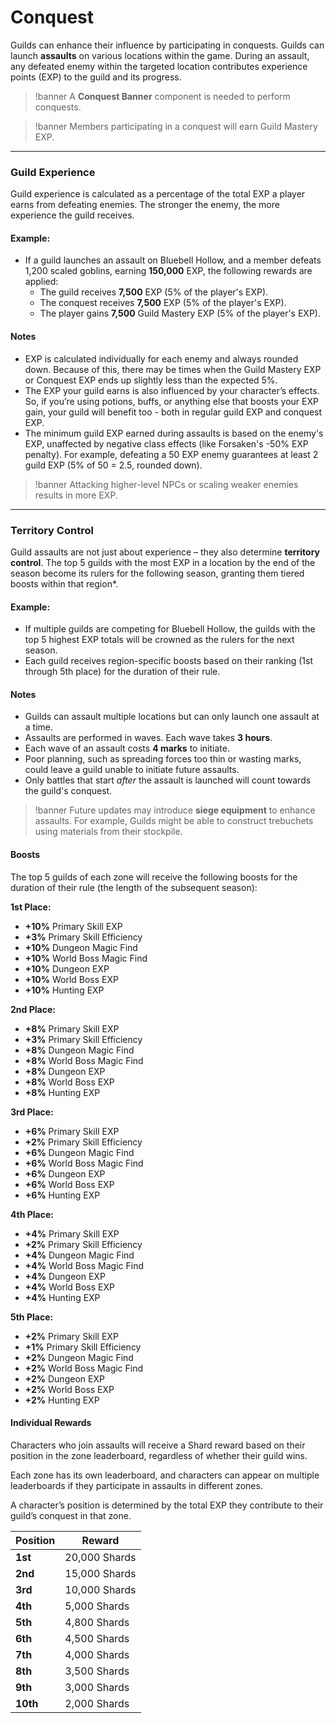 # Conquest

Guilds can enhance their influence by participating in conquests. Guilds can launch **assaults** on various locations within the game. During an assault, any defeated enemy within the targeted location contributes experience points (EXP) to the guild and its progress.

>!banner A **Conquest Banner** component is needed to perform conquests.

>!banner Members participating in a conquest will earn Guild Mastery EXP.

---

### Guild Experience
Guild experience is calculated as a percentage of the total EXP a player earns from defeating enemies. The stronger the enemy, the more experience the guild receives.

#### Example:
- If a guild launches an assault on Bluebell Hollow, and a member defeats 1,200 scaled goblins, earning **150,000** EXP, the following rewards are applied:
    - The guild receives **7,500** EXP (5% of the player's EXP).
    - The conquest receives **7,500** EXP (5% of the player's EXP).
    - The player gains **7,500** Guild Mastery EXP (5% of the player's EXP).

#### Notes
- EXP is calculated individually for each enemy and always rounded down. Because of this, there may be times when the Guild Mastery EXP or Conquest EXP ends up slightly less than the expected 5%.
- The EXP your guild earns is also influenced by your character’s effects. So, if you’re using potions, buffs, or anything else that boosts your EXP gain, your guild will benefit too - both in regular guild EXP and conquest EXP.
- The minimum guild EXP earned during assaults is based on the enemy's EXP, unaffected by negative class effects (like Forsaken's -50% EXP penalty). For example, defeating a 50 EXP enemy guarantees at least 2 guild EXP (5% of 50 = 2.5, rounded down).

>!banner Attacking higher-level NPCs or scaling weaker enemies results in more EXP.

---

### Territory Control
Guild assaults are not just about experience – they also determine **territory control**. The top 5 guilds with the most EXP in a location by the end of the season become its rulers for the following season, granting them tiered boosts within that region*.

#### Example:
- If multiple guilds are competing for Bluebell Hollow, the guilds with the top 5 highest EXP totals will be crowned as the rulers for the next season.
- Each guild receives region-specific boosts based on their ranking (1st through 5th place) for the duration of their rule.

#### Notes
- Guilds can assault multiple locations but can only launch one assault at a time.
- Assaults are performed in waves. Each wave takes **3 hours**. 
- Each wave of an assault costs **4 marks** to initiate.
- Poor planning, such as spreading forces too thin or wasting marks, could leave a guild unable to initiate future assaults.
- Only battles that start _after_ the assault is launched will count towards the guild's conquest.

>!banner Future updates may introduce **siege equipment** to enhance assaults. For example, Guilds might be able to construct trebuchets using materials from their stockpile.

#### Boosts

The top 5 guilds of each zone will receive the following boosts for the duration of their rule (the length of the subsequent season):

**1st Place:**
- **+10%** Primary Skill EXP
- **+3%** Primary Skill Efficiency
- **+10%** Dungeon Magic Find
- **+10%** World Boss Magic Find
- **+10%** Dungeon EXP
- **+10%** World Boss EXP
- **+10%** Hunting EXP

**2nd Place:**
- **+8%** Primary Skill EXP
- **+3%** Primary Skill Efficiency
- **+8%** Dungeon Magic Find
- **+8%** World Boss Magic Find
- **+8%** Dungeon EXP
- **+8%** World Boss EXP
- **+8%** Hunting EXP

**3rd Place:**
- **+6%** Primary Skill EXP
- **+2%** Primary Skill Efficiency
- **+6%** Dungeon Magic Find
- **+6%** World Boss Magic Find
- **+6%** Dungeon EXP
- **+6%** World Boss EXP
- **+6%** Hunting EXP

**4th Place:**
- **+4%** Primary Skill EXP
- **+2%** Primary Skill Efficiency
- **+4%** Dungeon Magic Find
- **+4%** World Boss Magic Find
- **+4%** Dungeon EXP
- **+4%** World Boss EXP
- **+4%** Hunting EXP

**5th Place:**
- **+2%** Primary Skill EXP
- **+1%** Primary Skill Efficiency
- **+2%** Dungeon Magic Find
- **+2%** World Boss Magic Find
- **+2%** Dungeon EXP
- **+2%** World Boss EXP
- **+2%** Hunting EXP

#### Individual Rewards

Characters who join assaults will receive a Shard reward based on their position in the zone leaderboard, regardless of whether their guild wins.

Each zone has its own leaderboard, and characters can appear on multiple leaderboards if they participate in assaults in different zones.

A character’s position is determined by the total EXP they contribute to their guild’s conquest in that zone.

| Position | Reward        |
|----------|---------------|
| **1st**      | 20,000 Shards |
| **2nd**      | 15,000 Shards |
| **3rd**      | 10,000 Shards |
| **4th**      | 5,000 Shards  |
| **5th**      | 4,800 Shards  |
| **6th**      | 4,500 Shards  |
| **7th**      | 4,000 Shards  |
| **8th**      | 3,500 Shards  |
| **9th**      | 3,000 Shards  |
| **10th**     | 2,000 Shards  |
